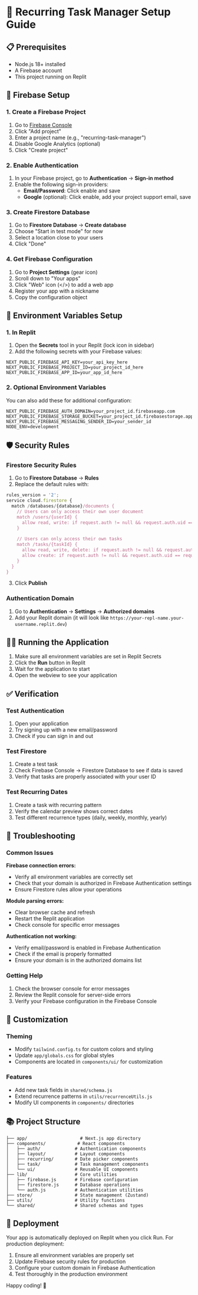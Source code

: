 
# 🚀 Recurring Task Manager Setup Guide

## 📋 Prerequisites

- Node.js 18+ installed
- A Firebase account
- This project running on Replit

## 🔧 Firebase Setup

### 1. Create a Firebase Project

1. Go to [Firebase Console](https://console.firebase.google.com/)
2. Click "Add project"
3. Enter a project name (e.g., "recurring-task-manager")
4. Disable Google Analytics (optional)
5. Click "Create project"

### 2. Enable Authentication

1. In your Firebase project, go to **Authentication** → **Sign-in method**
2. Enable the following sign-in providers:
   - **Email/Password**: Click enable and save
   - **Google** (optional): Click enable, add your project support email, save

### 3. Create Firestore Database

1. Go to **Firestore Database** → **Create database**
2. Choose "Start in test mode" for now
3. Select a location close to your users
4. Click "Done"

### 4. Get Firebase Configuration

1. Go to **Project Settings** (gear icon)
2. Scroll down to "Your apps"
3. Click "Web" icon (</>) to add a web app
4. Register your app with a nickname
5. Copy the configuration object

## 🔑 Environment Variables Setup

### 1. In Replit

1. Open the **Secrets** tool in your Replit (lock icon in sidebar)
2. Add the following secrets with your Firebase values:

```
NEXT_PUBLIC_FIREBASE_API_KEY=your_api_key_here
NEXT_PUBLIC_FIREBASE_PROJECT_ID=your_project_id_here
NEXT_PUBLIC_FIREBASE_APP_ID=your_app_id_here
```

### 2. Optional Environment Variables

You can also add these for additional configuration:

```
NEXT_PUBLIC_FIREBASE_AUTH_DOMAIN=your_project_id.firebaseapp.com
NEXT_PUBLIC_FIREBASE_STORAGE_BUCKET=your_project_id.firebasestorage.app
NEXT_PUBLIC_FIREBASE_MESSAGING_SENDER_ID=your_sender_id
NODE_ENV=development
```

## 🛡️ Security Rules

### Firestore Security Rules

1. Go to **Firestore Database** → **Rules**
2. Replace the default rules with:

```javascript
rules_version = '2';
service cloud.firestore {
  match /databases/{database}/documents {
    // Users can only access their own user document
    match /users/{userId} {
      allow read, write: if request.auth != null && request.auth.uid == userId;
    }
    
    // Users can only access their own tasks
    match /tasks/{taskId} {
      allow read, write, delete: if request.auth != null && request.auth.uid == resource.data.userId;
      allow create: if request.auth != null && request.auth.uid == request.resource.data.userId;
    }
  }
}
```

3. Click **Publish**

### Authentication Domain

1. Go to **Authentication** → **Settings** → **Authorized domains**
2. Add your Replit domain (it will look like `https://your-repl-name.your-username.replit.dev`)

## 🏃‍♂️ Running the Application

1. Make sure all environment variables are set in Replit Secrets
2. Click the **Run** button in Replit
3. Wait for the application to start
4. Open the webview to see your application

## ✅ Verification

### Test Authentication
1. Open your application
2. Try signing up with a new email/password
3. Check if you can sign in and out

### Test Firestore
1. Create a test task
2. Check Firebase Console → Firestore Database to see if data is saved
3. Verify that tasks are properly associated with your user ID

### Test Recurring Dates
1. Create a task with recurring pattern
2. Verify the calendar preview shows correct dates
3. Test different recurrence types (daily, weekly, monthly, yearly)

## 🐛 Troubleshooting

### Common Issues

**Firebase connection errors:**
- Verify all environment variables are correctly set
- Check that your domain is authorized in Firebase Authentication settings
- Ensure Firestore rules allow your operations

**Module parsing errors:**
- Clear browser cache and refresh
- Restart the Replit application
- Check console for specific error messages

**Authentication not working:**
- Verify email/password is enabled in Firebase Authentication
- Check if the email is properly formatted
- Ensure your domain is in the authorized domains list

### Getting Help

1. Check the browser console for error messages
2. Review the Replit console for server-side errors
3. Verify your Firebase configuration in the Firebase Console

## 🎨 Customization

### Theming
- Modify `tailwind.config.ts` for custom colors and styling
- Update `app/globals.css` for global styles
- Components are located in `components/ui/` for customization

### Features
- Add new task fields in `shared/schema.js`
- Extend recurrence patterns in `utils/recurrenceUtils.js`
- Modify UI components in `components/` directories

## 📚 Project Structure

```
├── app/                    # Next.js app directory
├── components/            # React components
│   ├── auth/             # Authentication components
│   ├── layout/           # Layout components
│   ├── recurring/        # Date picker components
│   ├── task/             # Task management components
│   └── ui/               # Reusable UI components
├── lib/                  # Core utilities
│   ├── firebase.js       # Firebase configuration
│   ├── firestore.js      # Database operations
│   └── auth.js           # Authentication utilities
├── store/                # State management (Zustand)
├── utils/                # Utility functions
└── shared/               # Shared schemas and types
```

## 🚀 Deployment

Your app is automatically deployed on Replit when you click Run. For production deployment:

1. Ensure all environment variables are properly set
2. Update Firebase security rules for production
3. Configure your custom domain in Firebase Authentication
4. Test thoroughly in the production environment

Happy coding! 🎉
